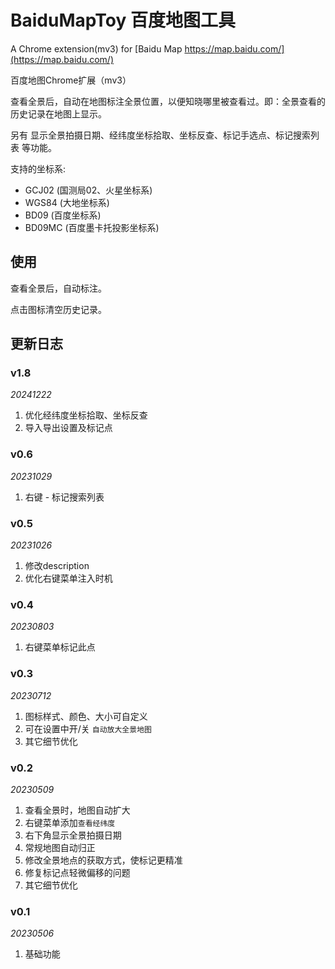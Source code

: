 # BaiduMapToy 百度地图工具

A Chrome extension(mv3) for [Baidu Map https://map.baidu.com/](https://map.baidu.com/)

百度地图Chrome扩展（mv3）

查看全景后，自动在地图标注全景位置，以便知晓哪里被查看过。即：全景查看的历史记录在地图上显示。

另有 显示全景拍摄日期、经纬度坐标拾取、坐标反查、标记手选点、标记搜索列表 等功能。

支持的坐标系:

- GCJ02 (国测局02、火星坐标系)
- WGS84 (大地坐标系)
- BD09 (百度坐标系)
- BD09MC (百度墨卡托投影坐标系)

## 使用

查看全景后，自动标注。

点击图标清空历史记录。

## 更新日志

### v1.8

*20241222*

1. 优化经纬度坐标拾取、坐标反查
2. 导入导出设置及标记点

### v0.6

*20231029*

1. 右键 - 标记搜索列表

### v0.5

*20231026*

1. 修改description
2. 优化右键菜单注入时机

### v0.4

*20230803*

1. 右键菜单标记此点

### v0.3

*20230712*

1. 图标样式、颜色、大小可自定义
2. 可在设置中开/关 `自动放大全景地图`
3. 其它细节优化

### v0.2

*20230509*

1. 查看全景时，地图自动扩大
2. 右键菜单添加`查看经纬度`
3. 右下角显示全景拍摄日期
4. 常规地图自动归正
5. 修改全景地点的获取方式，使标记更精准
6. 修复标记点轻微偏移的问题
7. 其它细节优化

### v0.1

*20230506*

1. 基础功能